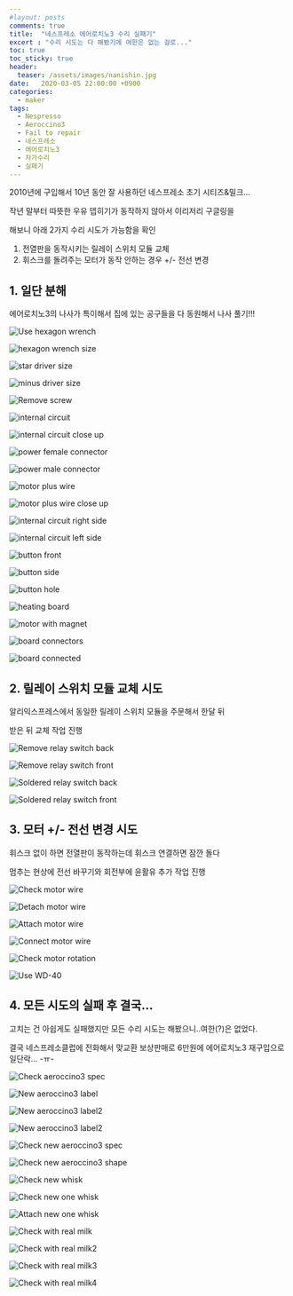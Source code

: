 ```yaml
---
#layout: posts
comments: true
title:  "네스프레소 에어로치노3 수리 실패기"
excert : "수리 시도는 다 해봤기에 여한은 없는 걸로..."
toc: true
toc_sticky: true
header:
  teaser: /assets/images/nanishin.jpg
date:   2020-03-05 22:00:00 +0900
categories:
  - maker
tags:
  - Nespresso
  - Aeroccino3
  - Fail to repair
  - 네스프레소
  - 에어로치노3
  - 자가수리
  - 실패기
---
```

2010년에 구입해서 10년 동안 잘 사용하던 네스프레소 초기 시티즈&밀크...

작년 말부터 따뜻한 우유 뎁히기가 동작하지 않아서 이리저리 구글링을

해보니 아래 2가지 수리 시도가 가능함을 확인

1. 전열판을 동작시키는 릴레이 스위치 모듈 교체
2. 휘스크를 돌려주는 모터가 동작 안하는 경우 +/- 전선 변경

## 1. 일단 분해

에어로치노3의 나사가 특이해서 집에 있는 공구들을 다 동원해서 나사 풀기!!!

![Use hexagon wrench](/assets/images/20191110_192608.jpg)

![hexagon wrench size](/assets/images/20191110_192619.jpg)

![star driver size](/assets/images/20191110_195013.jpg)

![minus driver size](/assets/images/20191110_200809.jpg)

![Remove screw](/assets/images/20191110_201106.jpg)

![internal circuit](/assets/images/20191110_202235.jpg)

![internal circuit close up](/assets/images/20191110_202247.jpg)

![power female connector](/assets/images/20191110_202300.jpg)

![power male connector](/assets/images/20191110_202322.jpg)

![motor plus wire](/assets/images/20191110_202615.jpg)

![motor plus wire close up](/assets/images/20191110_202621.jpg)

![internal circuit right side](/assets/images/20191110_202642.jpg)

![internal circuit left side](/assets/images/20191110_202650.jpg)

![button front](/assets/images/20191110_202932.jpg)

![button side](/assets/images/20191110_202935.jpg)

![button hole](/assets/images/20191110_202946.jpg)

![heating board](/assets/images/20191110_204802.jpg)

![motor with magnet](/assets/images/20191110_204929.jpg)

![board connectors](/assets/images/20191110_212720.jpg)

![board connected](/assets/images/20191110_213117.jpg)

## 2. 릴레이 스위치 모듈 교체 시도

알리익스프레스에서 동일한 릴레이 스위치 모듈을 주문해서 한달 뒤

받은 뒤 교체 작업 진행

![Remove relay switch back](/assets/images/20191226_165749.jpg)

![Remove relay switch front](/assets/images/20191226_181129.jpg)

![Soldered relay switch back](/assets/images/20191226_194655.jpg)

![Soldered relay switch front](/assets/images/20191226_194702.jpg)

## 3. 모터 +/- 전선 변경 시도

휘스크 없이 하면 전열판이 동작하는데 휘스크 연결하면 잠깐 돌다

멈추는 현상에 전선 바꾸기와 회전부에 윤활유 추가 작업 진행

![Check motor wire](/assets/images/20200303_222952.jpg)

![Detach motor wire](/assets/images/20200303_223320.jpg)

![Attach motor wire](/assets/images/20200303_223451.jpg)

![Connect motor wire](/assets/images/20200303_223628.jpg)

![Check motor rotation](/assets/images/20200304_002936.jpg)

![Use WD-40](/assets/images/20200304_002944.jpg)

## 4. 모든 시도의 실패 후 결국...

고치는 건 아쉽게도 실패했지만 모든 수리 시도는 해봤으니..여한(?)은 없었다.

결국 네스프레소클럽에 전화해서 맞교환 보상판매로 6만원에 에어로치노3 재구입으로 일단락... -ㅠ-

![Check aeroccino3 spec](/assets/images/20200305_085807.jpg)

![New aeroccino3 label](/assets/images/20200305_204215.jpg)

![New aeroccino3 label2](/assets/images/20200305_204219.jpg)

![New aeroccino3 label2](/assets/images/20200305_204225.jpg)

![Check new aeroccino3 spec](/assets/images/20200305_204610.jpg)

![Check new aeroccino3 shape](/assets/images/20200305_204625.jpg)

![Check new whisk](/assets/images/20200305_204637.jpg)

![Check new one whisk](/assets/images/20200305_204933.jpg)

![Attach new one whisk](/assets/images/20200305_205034.jpg)

![Check with real milk](/assets/images/20200305_205546.jpg)

![Check with real milk2](/assets/images/20200305_205632.jpg)

![Check with real milk3](/assets/images/20200305_205648.jpg)

![Check with real milk4](/assets/images/20200305_205758.jpg)

